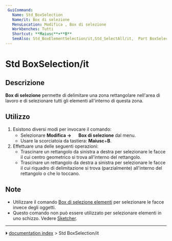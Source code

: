 ```yaml
---
 GuiCommand:
   Name: Std_BoxSelection
   Name/it: Box di selezione
   MenuLocation: Modifica , Box di selezione
   Workbenches: Tutti
   Shortcut: **Maiusc**+**B**
   SeeAlso: Std_BoxElementSelection/it,Std_SelectAll/it,  Part BoxSelection/it
---
```


# Std BoxSelection/it



## Descrizione

**Box di selezione** permette di delimitare una zona rettangolare nell\'area di lavoro e di selezionare tutti gli elementi all\'interno di questa zona.



## Utilizzo

1.  Esistono diversi modi per invocare il comando:
    -   Selezionare **Modifica → <img src="images/Std_BoxSelection.svg" width=16px> Box di selezione** dal menu.
    -   Usare la scorciatoia da tastiera: **Maiusc**+**B**.
2.  Effettuare una delle seguenti operazioni:
    -   Trascinare un rettangolo da sinistra a destra per selezionare le facce il cui centro geometrico si trova all\'interno del rettangolo.
    -   Trascinare un rettangolo da destra a sinistra per selezionare le facce il cui riquadro di delimitazione si trova (parzialmente) all\'interno del rettangolo o che lo toccano.



## Note

-   Utilizzare il comando [Box di selezione elementi](Std_BoxElementSelection/it.md) per selezionare le facce invece degli oggetti.
-   Questo comando non può essere utilizzato per selezionare elementi in uno schizzo. Vedere [Sketcher](Sketcher_Workbench/it#Metodi_di_selezione.md).



---
⏵ [documentation index](../README.md) > Std BoxSelection/it
